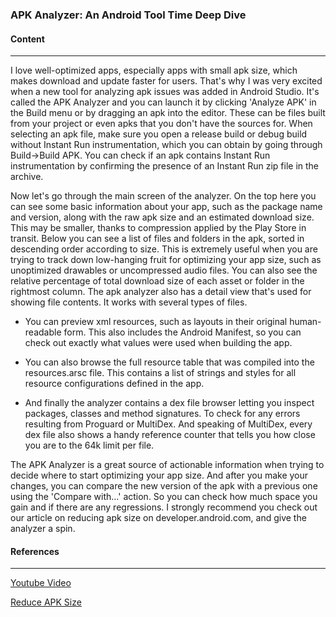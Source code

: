 ### APK Analyzer: An Android Tool Time Deep Dive

#### Content
***
I love well-optimized apps, especially apps with small apk size, which makes download and update faster for users. That's why I was very excited when a new tool for analyzing apk issues was added in Android Studio. It's called the APK Analyzer and you can launch it by clicking 'Analyze APK' in the Build menu or by dragging an apk into the editor. These can be files built from your project or even apks that you don't have the sources for. When selecting an apk file, make sure you open a release build or debug build without Instant Run instrumentation, which you can obtain by going through Build->Build APK. You can check if an apk contains Instant Run instrumentation by confirming the presence of an Instant Run zip file in the archive.

Now let's go through the main screen of the analyzer. On the top here you can see some basic information about your app, such as the package name and version, along with the raw apk size and an estimated download size. This may be smaller, thanks to compression applied by the Play Store in transit. Below you can see a list of files and folders in the apk, sorted in descending order according to size. This is extremely useful when you are trying to track down low-hanging fruit for optimizing your app size, such as unoptimized drawables or uncompressed audio files. You can also see the relative percentage of total download size of each asset or folder in the rightmost column. The apk analyzer also has a detail view that's used for showing file contents. It works with several types of files. 

+ You can preview xml resources, such as layouts in their original human-readable form. This also includes the Android Manifest, so you can check out exactly what values were used when building the app.

+ You can also browse the full resource table that was compiled into the resources.arsc file. This contains a list of strings and styles for all resource configurations defined in the app.

+ And finally the analyzer contains a dex file browser letting you inspect packages, classes and method signatures. To check for any errors resulting from Proguard or MultiDex. And speaking of MultiDex, every dex file also shows a handy reference counter that tells you how close you are to the 64k limit per file.

The APK Analyzer is a great source of actionable information when trying to decide where to start optimizing your app size. And after you make your changes, you can compare the new version of the apk with a previous one using the 'Compare with...' action. So you can check how much space you gain and if there are any regressions. I strongly recommend you check out our article on reducing apk size on developer.android.com, and give the analyzer a spin.

#### References
***
[Youtube Video](https://www.youtube.com/watch?v=qR8FeCQR7L0)

[Reduce APK Size](https://developer.android.com/topic/performance/reduce-apk-size.html)

